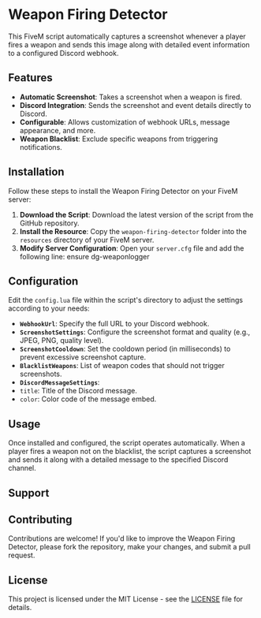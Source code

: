 # Weapon Firing Detector

This FiveM script automatically captures a screenshot whenever a player fires a weapon and sends this image along with detailed event information to a configured Discord webhook.

## Features

- **Automatic Screenshot**: Takes a screenshot when a weapon is fired.
- **Discord Integration**: Sends the screenshot and event details directly to Discord.
- **Configurable**: Allows customization of webhook URLs, message appearance, and more.
- **Weapon Blacklist**: Exclude specific weapons from triggering notifications.

## Installation

Follow these steps to install the Weapon Firing Detector on your FiveM server:

1. **Download the Script**:
   Download the latest version of the script from the GitHub repository.
2. **Install the Resource**:
   Copy the `weapon-firing-detector` folder into the `resources` directory of your FiveM server.
3. **Modify Server Configuration**:
   Open your `server.cfg` file and add the following line: ensure dg-weaponlogger

## Configuration

Edit the `config.lua` file within the script's directory to adjust the settings according to your needs:

- **`WebhookUrl`**: Specify the full URL to your Discord webhook.
- **`ScreenshotSettings`**: Configure the screenshot format and quality (e.g., JPEG, PNG, quality level).
- **`ScreenshotCooldown`**: Set the cooldown period (in milliseconds) to prevent excessive screenshot capture.
- **`BlacklistWeapons`**: List of weapon codes that should not trigger screenshots.
- **`DiscordMessageSettings`**:
- `title`: Title of the Discord message.
- `color`: Color code of the message embed.

## Usage

Once installed and configured, the script operates automatically. When a player fires a weapon not on the blacklist, the script captures a screenshot and sends it along with a detailed message to the specified Discord channel.

## Support



## Contributing

Contributions are welcome! If you'd like to improve the Weapon Firing Detector, please fork the repository, make your changes, and submit a pull request.

## License

This project is licensed under the MIT License - see the [LICENSE](LICENSE.md) file for details.
